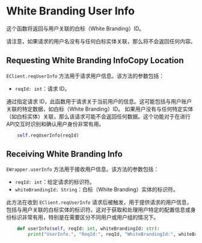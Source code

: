 # White Branding User Info

这个函数将返回与用户关联的白标（White Branding）ID。

请注意，如果请求的用户名没有与任何白标实体关联，那么将不会返回任何内容。

## Requesting White Branding InfoCopy Location

`EClient.reqUserInfo` 方法用于请求用户信息。该方法的参数包括：

- `reqId: int`：请求 ID。

通过指定请求 ID，此函数用于请求关于当前用户的信息。这可能包括与用户账户关联的特定数据，如白标（White Branding）ID。
如果用户没有与任何特定实体（如白标实体）关联，那么该请求可能不会返回任何数据。这个功能对于在进行API交互时识别和确认用户身份非常有用。

```python
    self.reqUserInfo(reqId)
```

## Receiving White Branding Info

`EWrapper.userInfo` 方法用于接收用户信息。该方法的参数包括：

- `reqId: int`：给定请求的标识符。
- `whiteBrandingId: String`：白标（White Branding）实体的标识符。

此方法在收到 `EClient.reqUserInfo` 请求后被触发，用于提供请求的用户信息，包括与用户关联的白标实体的标识符。这对于获取和处理用户特定的配置信息或身份标识非常有用，特别是在需要区分不同用户或用户组的情况下。

```python
    def userInfo(self, reqId: int, whiteBrandingId: str):
        print("UserInfo.", "ReqId:", reqId, "WhiteBrandingId:", whiteBrandingId)
```